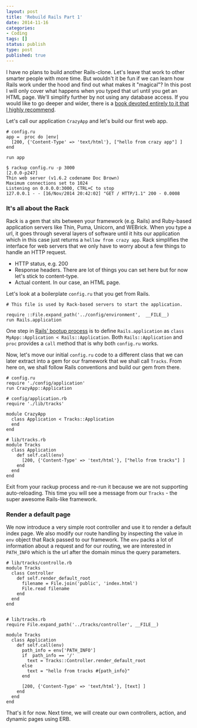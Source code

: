 ```yaml
---
layout: post
title: 'Rebuild Rails Part 1'
date: 2014-11-16
categories:
- Coding
tags: []
status: publish
type: post
published: true
---
```


I have no plans to build another Rails-clone. Let's leave that work to other smarter people with more time.
But wouldn't it be fun if we can learn how Rails work under the hood and find out what makes it "magical"?
In this post I will only cover what happens when you typed that url until you get an HTML page. We'll simplify further by not using any database
access. If you would like to go deeper and wider, there is a [book devoted entirely to it that I highly recommend](https://rebuilding-rails.com/).

Let's call our application `CrazyApp` and let's build our first web app.

    # config.ru
    app =  proc do |env|
      [200, {'Content-Type' => 'text/html'}, ["hello from crazy app"] ]
    end

    run app

    $ rackup config.ru -p 3000                                                                       [2.0.0-p247]
    Thin web server (v1.6.2 codename Doc Brown)
    Maximum connections set to 1024
    Listening on 0.0.0.0:3000, CTRL+C to stop
    127.0.0.1 - - [16/Nov/2014 20:42:02] "GET / HTTP/1.1" 200 - 0.0008


### It's all about the Rack

Rack is a gem that sits between your framework (e.g. Rails) and Ruby-based
application servers like Thin, Puma, Unicorn, and WEBrick. When you type a url,
it goes through several layers of software until it hits our application which
in this case just returns a `hellow from crazy app`. Rack simplifies the interface
for web servers that we only have to worry about a few things to handle an HTTP request.

* HTTP status, e.g. 200
* Response headers. There are lot of things you can set here but for now let's stick to content-type.
* Actual content. In our case, an HTML page.

Let's look at a boilerplate `config.ru` that you get from Rails.

    # This file is used by Rack-based servers to start the application.

    require ::File.expand_path('../config/environment',  __FILE__)
    run Rails.application

One step in [Rails' bootup process](http://api.rubyonrails.org/classes/Rails/Application.html) is to
define `Rails.application` as `class MyApp::Application < Rails::Application`.
Both `Rails::Application` and `proc` provides a `call` method that is why both `config.ru` works.

Now, let's move our initial `config.ru` code to a different class that we can later extract into
a gem for our framework that we shall call `Tracks`. From here on, we shall follow Rails conventions
and build our gem from there.

    # config.ru
    require './config/application'
    run CrazyApp::Application

    # config/application.rb
    require './lib/tracks'

    module CrazyApp
      class Application < Tracks::Application
      end
    end

    # lib/tracks.rb
    module Tracks
      class Application
        def self.call(env)
          [200, {'Content-Type' => 'text/html'}, ["hello from tracks"] ]
        end
      end
    end


Exit from your rackup process and re-run it because we are not supporting auto-reloading. This time you will see a message from our `Tracks` - the super awesome Rails-like framework.

### Render a default page

We now introduce a very simple root controller and use it to render a default index page. We also modify our route handling
by inspecting the value in `env` object that Rack passed to our framework. The `env` packs a lot of information about
a request and for our routing, we are interested in `PATH_INFO` which is the url after the domain minus the query parameters.

    # lib/tracks/controlle.rb
    module Tracks
      class Controller
        def self.render_default_root
          filename = File.join('public', 'index.html')
          File.read filename
        end
      end
    end


    # lib/tracks.rb
    require File.expand_path('../tracks/controller', __FILE__)

    module Tracks
      class Application
        def self.call(env)
          path_info = env['PATH_INFO']
          if  path_info == '/'
            text = Tracks::Controller.render_default_root
          else
            text = "hello from tracks #{path_info}"
          end

          [200, {'Content-Type' => 'text/html'}, [text] ]
        end
      end
    end

That's it for now. Next time, we will create our own controllers, action, and dynamic pages using ERB.
